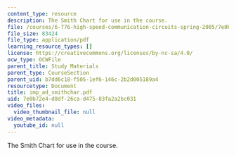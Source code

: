 ```yaml
---
content_type: resource
description: The Smith Chart for use in the course.
file: /courses/6-776-high-speed-communication-circuits-spring-2005/7e0b72e4d8df26cad47583fa2a2bc031_imp_ad_smithchar.pdf
file_size: 83424
file_type: application/pdf
learning_resource_types: []
license: https://creativecommons.org/licenses/by-nc-sa/4.0/
ocw_type: OCWFile
parent_title: Study Materials
parent_type: CourseSection
parent_uid: b7dd6c18-f505-1ef6-146c-2b2d005189a4
resourcetype: Document
title: imp_ad_smithchar.pdf
uid: 7e0b72e4-d8df-26ca-d475-83fa2a2bc031
video_files:
  video_thumbnail_file: null
video_metadata:
  youtube_id: null
---
```

The Smith Chart for use in the course.